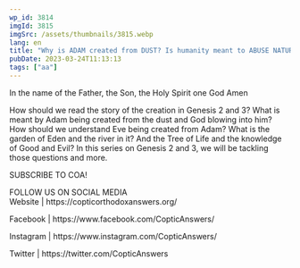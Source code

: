 ```yaml
---
wp_id: 3814
imgId: 3815
imgSrc: /assets/thumbnails/3815.webp
lang: en
title: "Why is ADAM created from DUST? Is humanity meant to ABUSE NATURE?"
pubDate: 2023-03-24T11:13:13
tags: ["aa"]
---
```


<!-- page: 6 -->

<p>In the name of the Father, the Son, the Holy Spirit one God Amen</p>
<p>How should we read the story of the creation in Genesis 2 and 3? What is meant by Adam being created from the dust and God blowing into him? How should we understand Eve being created from Adam? What is the garden of Eden and the river in it? And the Tree of Life and the knowledge of Good and Evil? In this series on Genesis 2 and 3, we will be tackling those questions and more.</p>
<p>SUBSCRIBE TO COA!</p>
<p>FOLLOW US ON SOCIAL MEDIA<br />
Website | https://copticorthodoxanswers.org/</p>
<p>Facebook | https://www.facebook.com/CopticAnswers/</p>
<p>Instagram | https://www.instagram.com/CopticAnswers/</p>
<p>Twitter | https://twitter.com/CopticAnswers</p>
